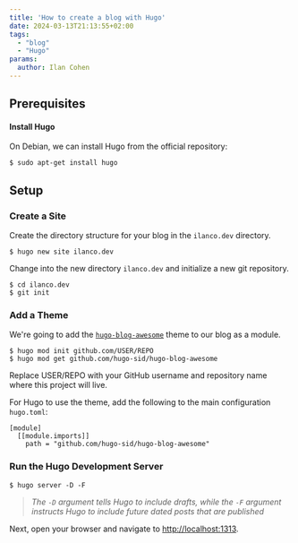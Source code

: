```yaml
---
title: 'How to create a blog with Hugo'
date: 2024-03-13T21:13:55+02:00
tags:
  - "blog"
  - "Hugo"
params:
  author: Ilan Cohen
---
```


## Prerequisites

#### Install Hugo

On Debian, we can install Hugo from the official repository:

```
$ sudo apt-get install hugo
```

## Setup

### Create a Site

Create the directory structure for your blog in the `ilanco.dev` directory.
```
$ hugo new site ilanco.dev
```

Change into the new directory `ilanco.dev` and initialize a new git repository.
```
$ cd ilanco.dev
$ git init
```

### Add a Theme

We're going to add the [`hugo-blog-awesome`](https://github.com/hugo-sid/hugo-blog-awesome) theme to our blog as a module.
```
$ hugo mod init github.com/USER/REPO
$ hugo mod get github.com/hugo-sid/hugo-blog-awesome
```

Replace USER/REPO with your GitHub username and repository name where this project will live.

For Hugo to use the theme, add the following to the main configuration `hugo.toml`:
```
[module]
  [[module.imports]]
    path = "github.com/hugo-sid/hugo-blog-awesome"
```

### Run the Hugo Development Server

```
$ hugo server -D -F
```
> _The `-D` argument tells Hugo to include drafts, while the `-F` argument instructs Hugo to include future dated posts that are published_

Next, open your browser and navigate to [http://localhost:1313](http://localhost:1313).
